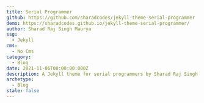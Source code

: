 ```yaml
---
title: Serial Programmer
github: https://github.com/sharadcodes/jekyll-theme-serial-programmer
demo: https://sharadcodes.github.io/jekyll-theme-serial-programmer/
author: Sharad Raj Singh Maurya
ssg:
  - Jekyll
cms:
  - No Cms
category:
  - Blog
date: 2021-11-06T00:00:00.000Z
description: A Jekyll theme for serial programmers by Sharad Raj Singh Maurya
archetype:
  - Blog
stale: false
---
```

